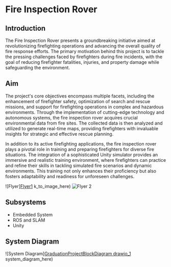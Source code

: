 # Fire Inspection Rover

## Introduction

The Fire Inspection Rover presents a groundbreaking initiative aimed at revolutionizing firefighting operations and advancing the overall quality of fire response efforts. The primary motivation behind this project is to tackle the pressing challenges faced by firefighters during fire incidents, with the goal of reducing firefighter fatalities, injuries, and property damage while safeguarding the environment.

## Aim

The project's core objectives encompass multiple facets, including the enhancement of firefighter safety, optimization of search and rescue missions, and support for firefighting operations in complex and hazardous environments. Through the implementation of cutting-edge technology and autonomous systems, the fire inspection rover acquires crucial environmental data from fire sites. The collected data is then analyzed and utilized to generate real-time maps, providing firefighters with invaluable insights for strategic and effective rescue planning.

In addition to its active firefighting applications, the fire inspection rover plays a pivotal role in training and preparing firefighters for diverse fire situations. The integration of a sophisticated Unity simulator provides an immersive and realistic training environment, where firefighters can practice and refine their skills in tackling simulated fire scenarios and dynamic environments. This training not only enhances their proficiency but also fosters adaptability and readiness for unforeseen challenges.

![Flyer][Flyer1](https://github.com/ZiadHesham-99/GraduationProject/assets/76854651/04146aab-637b-40b6-83b9-b3c3feac74b0)
k_to_image_here)
![Flyer 2](https://github.com/ZiadHesham-99/GraduationProject/assets/76854651/4bf2e628-ea16-430f-86f8-a0fbf8597439)


## Subsystems

- Embedded System
- ROS and SLAM
- Unity

## System Diagram

![System Diagram][GraduationProjectBlockDiagram drawio_1](https://github.com/ZiadHesham-99/GraduationProject/assets/76854651/ad63bf8b-967f-473a-b990-696f42467882)
system_diagram_here)

